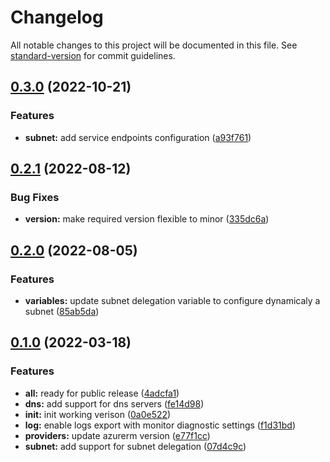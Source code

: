 # Changelog

All notable changes to this project will be documented in this file. See [standard-version](https://github.com/conventional-changelog/standard-version) for commit guidelines.

## [0.3.0](https://github.com/padok-team/terraform-azurerm-network/compare/v0.2.1...v0.3.0) (2022-10-21)


### Features

* **subnet:** add service endpoints configuration ([a93f761](https://github.com/padok-team/terraform-azurerm-network/commit/a93f7615c8481d9fb0146d29dcda86154de41e62))

## [0.2.1](https://github.com/padok-team/terraform-azurerm-network/compare/v0.2.0...v0.2.1) (2022-08-12)


### Bug Fixes

* **version:** make required version flexible to minor ([335dc6a](https://github.com/padok-team/terraform-azurerm-network/commit/335dc6acd954167ad4e12a7e437e42a3fb57fa09))

## [0.2.0](https://github.com/padok-team/terraform-azurerm-network/compare/v0.1.0...v0.2.0) (2022-08-05)


### Features

* **variables:** update subnet delegation variable to configure dynamicaly a subnet ([85ab5da](https://github.com/padok-team/terraform-azurerm-network/commit/85ab5da7d6f186b0e0f8fe23289efbf65aec27fa))

## [0.1.0](https://github.com/padok-team/terraform-azurerm-network/compare/v1.0.0...v0.1.0) (2022-03-18)

### Features

* **all:** ready for public release ([4adcfa1](https://github.com/padok-team/terraform-azurerm-network/commit/4adcfa1ce4721484e8737e80b200fffb7be58cd3))
* **dns:** add support for dns servers ([fe14d98](https://github.com/padok-team/terraform-azurerm-network/commit/fe14d98320a00e3d24cbf83741888548ab122215))
* **init:** init working verison ([0a0e522](https://github.com/padok-team/terraform-azurerm-network/commit/0a0e522236ff827ad4c3d9122f5b3b41b3e13693))
* **log:** enable logs export with monitor diagnostic settings ([f1d31bd](https://github.com/padok-team/terraform-azurerm-network/commit/f1d31bd662df8eb91364bee2f24eeb0843ffac5a))
* **providers:** update azurerm version ([e77f1cc](https://github.com/padok-team/terraform-azurerm-network/commit/e77f1cc51b244c52e80d673c37b2b25111a72961))
* **subnet:** add support for subnet delegation ([07d4c9c](https://github.com/padok-team/terraform-azurerm-network/commit/07d4c9cb99449d81049b949c4b54f8d9d2e9ad33))
